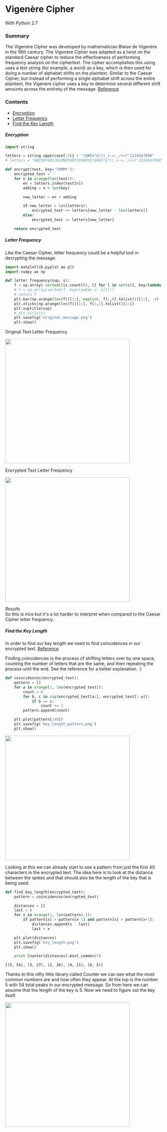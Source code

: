 # Vigenère Cipher
With Python 2.7

### Summary
The Vigenère Cipher was developed by mathematician Blaise de Vigenère in the 16th century. The Vigenère Cipher was adapted as a twist on the standard Caesar cipher to reduce the effectiveness of performing frequency analysis on the ciphertext. The cipher accomplishes this using uses a text string (for example, a word) as a key, which is then used for doing a number of alphabet shifts on the plaintext. Similar to the Caesar Cipher, but instead of performing a single alphabet shift across the entire plaintext, the Vigenère cipher uses a key to determine several different shift amounts across the entirety of the message. [Reference](https://learncryptography.com/classical-encryption/vigenere-cipher)  

### Contents
 - [Encryption](https://github.com/gravity226/Cryptography/tree/master/Vigenère_Cipher#encryption)
 - [Letter Frequency](https://github.com/gravity226/Cryptography/tree/master/Vigenère_Cipher#letter-frequency)
 - [Find the Key Length](https://github.com/gravity226/Cryptography/tree/master/Vigenère_Cipher#find-the-key-length)

##### Encryption
``` python
import string

letters = string.uppercase[:26] + "!@#$%^&*()_+-=,./<>?'1234567890"
# letters = "ABCDEFGHIJKLMNOPQRSTUVWXYZ!@#$%^&*()_+-=,./<>?'1234567890"

def encrypt(text, key='TOMMY'):
    encrypted_text = ''
    for n in xrange(len(text)):
        en = letters.index(text[n])
        adding = n % len(key)

        new_letter = en + adding

        if new_letter > len(letters):
            encrypted_text += letters[new_letter - len(letters)]
        else:
            encrypted_text += letters[new_letter]

    return encrypted_text
```

##### Letter Frequency
Like the Caesar Cipher, letter frequency could be a helpful tool in decrypting the message.

``` python
import matplotlib.pyplot as plt
import numpy as np

def letter_frequency(sup, s):
    f = np.array( sorted([[s.count(l), l] for l in set(s)], key=lambda z: z[1]) )
    # f = np.array(sorted(f, key=lambda z: z[1]))
    # return f
    plt.bar(np.arange(len(f))[1:], map(int, f[:,0].tolist())[1:], .4)
    plt.xticks(np.arange(len(f))[1:], f[:,1].tolist()[1:])
    plt.suptitle(sup)
    # plt.title(s)
    plt.savefig('original_message.png')
    plt.show()
```

Original Text Letter Frequency<br />

<img src="https://github.com/gravity226/Cryptography/blob/master/Vigenère_Cipher/imgs/original_message.png" height="400" />

Encrypted Text Letter Frequency<br />

<img src="https://github.com/gravity226/Cryptography/blob/master/Vigenère_Cipher/imgs/encrypted_message.png" height="400" />

<i>Results</i><br />
So this is nice but it's a lot harder to interpret when compared to the Caesar Cipher letter frequency.

##### Find the Key Length
In order to find our key length we need to find coincidences in our encrypted text. [Reference](https://www.youtube.com/watch?v=LaWp_Kq0cKs)

Finding coincidences is the process of shifting letters over by one space, counting the number of letters that are the same, and then repeating the process until the end.  See the reference for a better explanation.  :)

```python
def coincidences(encrypted_text):
    pattern = []
    for a in xrange(1, len(encrypted_text)):
        count = 0
        for b, c in zip(encrypted_text[a:], encrypted_text[:-a]):
            if b == c:
                count += 1
        pattern.append(count)

    plt.plot(pattern[:40])
    plt.savefig('key_length_pattern.png')
    plt.show()
```

<img src="https://github.com/gravity226/Cryptography/blob/master/Vigenère_Cipher/imgs/key_length_pattern.png" height="400" />

Looking at this we can already start to see a pattern from just the first 40 characters in the encrypted text.  The idea here is to look at the distance between the spikes and that should also be the length of the key that is being used.

```python
def find_key_length(encrypted_text):
    pattern = coincidences(encrypted_text)

    distances = []
    last = 0
    for x in xrange(1, len(pattern)-1):
        if pattern[x] > pattern[x-1] and pattern[x] > pattern[x+1]:
            distances.append(x - last)
            last = x

    plt.plot(distances)
    plt.savefig('key_length.png')
    plt.show()

    print Counter(distances).most_common(5)
```
```output
[(5, 54), (3, 27), (2, 26), (4, 11), (6, 5)]
```

Thanks to this nifty little library called Counter we can see what the most common numbers are and how often they appear.  At the top is the number 5 with 54 total peaks in our encrypted message.  So from here we can assume that the length of the key is 5.  Now we need to figure out the key itself.  

<img src="https://github.com/gravity226/Cryptography/blob/master/Vigenère_Cipher/imgs/key_length.png" height="400" />
